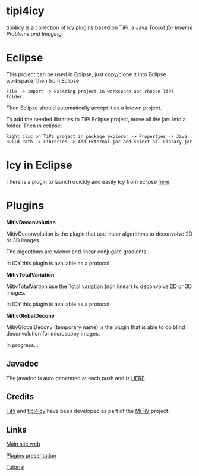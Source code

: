 tipi4icy
========

tipi4icy is a collection of [Icy](http://icy.bioimageanalysis.org/) plugins based on
[TiPi](https://github.com/emmt/TiPi), a Java *Toolkit for Inverse Problems and Imaging*.

Eclipse
=======

This project can be used in Eclipse, just copy/clone it into Eclipse workspace, then from Eclipse: 

```
File -> import -> Existing project in workspace and choose TiPi folder.
```

Then Eclipse should automatically accept it as a known project.

To add the needed libraries to TiPi Eclipse project, move all the jars into a folder. Then in eclipse:

```
Right clic on TiPi project in package explorer -> Properties -> Java Build Path -> Libraries -> Add External jar and select all Library jar
```

Icy in Eclipse
==============

There is a plugin to launch quickly and easily Icy from eclipse [here](http://icy.bioimageanalysis.org/index.php?display=startDevWithIcy).

Plugins
========

**MitivDeconvolution**

MitivDeconvolution is the plugin that use linear algorithms to deconvolve 2D or 3D images.

The algorithms are wiener and linear conjugate gradients.

In ICY this plugin is available as a protocol.

**MitivTotalVariation**

MitivTotalVartion use the Total variation (non linear) to deconvolve 2D or 3D images.

In ICY this plugin is available as a protocol.

**MitivGlobalDeconv**

MitivGlobalDeconv (temporary name) is the plugin that is able to do blind deconvolution for microscopy images.

In progress...

## Javadoc

The javadoc is auto generated at each push and is [HERE](http://emmt.github.io/tipi4icy)

## Credits

[TiPi](https://github.com/emmt/TiPi) and [tipi4icy](https://github.com/emmt/tipi4icy)
have been developed as part of the [MiTiV](http://mitiv.univ-lyon1.fr) project.

## Links

[Main site web](http://mitiv.univ-lyon1.fr/)

[Plugins presentation](http://mitiv.univ-lyon1.fr/software/available-plugins.html)

[Tutorial](http://mitiv.univ-lyon1.fr/software/tutorial.html)
